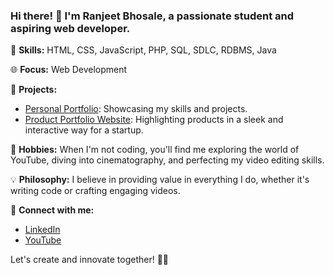 ### Hi there! 👋 I'm Ranjeet Bhosale, a passionate student and aspiring web developer.

🚀 **Skills:** HTML, CSS, JavaScript, PHP, SQL, SDLC, RDBMS, Java 

🌐 **Focus:** Web Development

🌟 **Projects:**
- [Personal Portfolio](): Showcasing my skills and projects.
- [Product Portfolio Website](): Highlighting products in a sleek and interactive way for a startup.

🎥 **Hobbies:** When I'm not coding, you'll find me exploring the world of YouTube, diving into cinematography, and perfecting my video editing skills.

💡 **Philosophy:** I believe in providing value in everything I do, whether it's writing code or crafting engaging videos.

🔗 **Connect with me:**
- [LinkedIn](www.linkedin.com/in/bhosaleranjeet)
- [YouTube](www.youtube.com/@vector_rj)

Let's create and innovate together! 🌈✨
